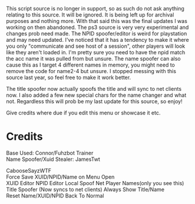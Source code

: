 This script source is no longer in support, so as such do not ask anything relating to this source. It will be ignored.
It is being left up for archival purposes and nothing more. With that said this was the final updates I was working on then abandoned.
The ps3 source is very very experimental and changes prob need made. The NPID spoofer/editor is weird for playstation and may need updated.
I've noticed that it has a tendency to make it where you only "communicate and see host of a session", other players will look like
they aren't loaded in. I'm pretty sure you need to have the npid match the acc name it was pulled from but unsure.
The name spoofer can also cause this as I target 4 different names in memory, you might need to remove the code for name2-4 but unsure.
I stopped messing with this source last year, so feel free to make it work better.

The title spoofer now actually spoofs the title and will sync to net clients now.
I also added a few new special chars for the name changer and what not. Regardless this will prob be my last update for this source, so enjoy!

Give credits where due if you edit this menu or showcase it etc.
# Credits
Base Used: Connor/Fuhzbot Trainer  
Name Spoofer/Xuid Stealer: JamesTwt  
  
CabooseSayzWTF  
Force Save XUID/NPID/Name on Menu Open  
XUID Editor
NPID Editor
Local Spoof Net Player Names(only you see this)  
Title Spoofer (Now syncs to net clients)
Always Show Title/Name  
Reset Name/XUID/NPID Back To Normal  
